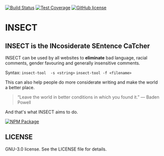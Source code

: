 [![Build Status](https://travis-ci.org/CallyWally12/INSECT.svg?branch=master)](https://travis-ci.org/CallyWally12/INSECT)
[![Test Coverage](https://codecov.io/gh/CallyWally12/INSECT/branch/master/graph/badge.svg)](https://codecov.io/gh/CallyWally12/INSECT)
[![GitHub license](https://img.shields.io/badge/LICENSE-GPL--3.0-blue.svg)](https://raw.githubusercontent.com/CallyWally12/INSECT/master/LICENSE)

# INSECT
## INSECT is the INcosiderate SEntence CaTcher

INSECT can be used by all websites to **eliminate** bad language, racial comments, gender favouring and generally insensitive comments.

Syntax: `insect-tool  -s <string>`
		`insect-tool -f <filename>`

This can also help people do more considerate writing and make the world a better place.

> “Leave the world in better conditions in which you found it.” 
― Baden Powell

And that's what INSECT aims to do.

[![NPM Package](https://nodei.co/npm/insect-tool.png?compact=true)](https://www.npmjs.com/package/insect-tool)

## LICENSE

GNU-3.0 license. See the LICENSE file for details.
